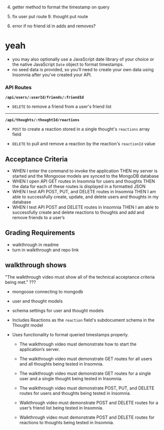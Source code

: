 
4. getter method to format the timestamp on query

8. fix user put route
        9. thought put route

11. error if no friend id in adds and removes?



# yeah
- you may also optionally use a JavaScript date library of your choice or the native JavaScript `Date` object to format timestamps.
- no seed data is provided, so you’ll need to create your own data using Insomnia after you’ve created your API.




### API Routes

**`/api/users/:userId/friends/:friendId`**

* `DELETE` to remove a friend from a user's friend list

---

**`/api/thoughts/:thoughtId/reactions`**

* `POST` to create a reaction stored in a single thought's `reactions` array field

* `DELETE` to pull and remove a reaction by the reaction's `reactionId` value
















## Acceptance Criteria
- WHEN I enter the command to invoke the application THEN my server is started and the Mongoose models are synced to the MongoDB database
- WHEN I open API GET routes in Insomnia for users and thoughts THEN the data for each of these routes is displayed in a formatted JSON
- WHEN I test API POST, PUT, and DELETE routes in Insomnia THEN I am able to successfully create, update, and delete users and thoughts in my database
- WHEN I test API POST and DELETE routes in Insomnia THEN I am able to successfully create and delete reactions to thoughts and add and remove friends to a user’s 



## Grading Requirements
- walkthrough in readme
- turn in walkthrough and repo link

## walkthrough shows
"The walkthrough video must show all of the technical acceptance criteria being met." ???
- mongoose connecting to mongodb
- user and thought models
- schema settings for user and thought models
- Includes Reactions as the `reaction` field's subdocument schema in the Thought model
- Uses functionality to format queried timestamps properly.

  * The walkthrough video must demonstrate how to start the application’s server.

  * The walkthrough video must demonstrate GET routes for all users and all thoughts being tested in Insomnia.

  * The walkthrough video must demonstrate GET routes for a single user and a single thought being tested in Insomnia.

  * The walkthrough video must demonstrate POST, PUT, and DELETE routes for users and thoughts being tested in Insomnia.

  * Walkthrough video must demonstrate POST and DELETE routes for a user’s friend list being tested in Insomnia.

  * Walkthrough video must demonstrate POST and DELETE routes for reactions to thoughts being tested in Insomnia.
